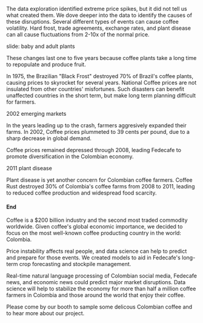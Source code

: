 The data exploration identified extreme price spikes, but it did not tell us what created them. We dove deeper into the data to identify the causes of these disruptions.
Several different types of events can cause coffee volatility. Hard frost, trade agreements, exchange rates, and plant disease can all cause fluctuations from 2-10x of the normal price.

slide: baby and adult plants

These changes last one to five years because coffee plants take a long time to repopulate and produce fruit.

In 1975, the Brazilian "Black Frost" destroyed 70% of Brazil's coffee plants, causing prices to skyrocket for several years. National Coffee prices are not insulated from other countries' misfortunes. Such disasters can benefit unaffected countries in the short term, but make long term planning difficult for farmers.

2002 emerging markets

In the years leading up to the crash, farmers aggresively expanded their farms. In 2002, Coffee prices plummeted to 39 cents per pound, due to a sharp decrease in global demand. 


Coffee prices remained depressed through 2008, leading Fedecafe to promote diversification in the Colombian economy.

2011 plant disease

Plant disease is yet another concern for Colombian coffee farmers. Coffee Rust destroyed 30% of Colombia's coffee farms from 2008 to 2011, leading to reduced coffee production and widespread food scarcity.

#### End

Coffee is a $200 billion industry and the second most traded commodity worldwide. Given coffee's global economic importance, we decided to focus on the most well-known coffee producting country in the world: Colombia.

Price instability affects real people, and data science can help to predict and prepare for those events. We created models to aid in Fedecafe's long-term crop forecasting and stockpile management.

Real-time natural language processing of Colombian social media, Fedecafe news, and economic news could predict major market disruptions. Data science will help to stabilize the economy for more than half a million coffee farmers in Colombia and those around the world that enjoy their coffee.

Please come by our booth to sample some delicous Colombian coffee and to hear more about our project.
